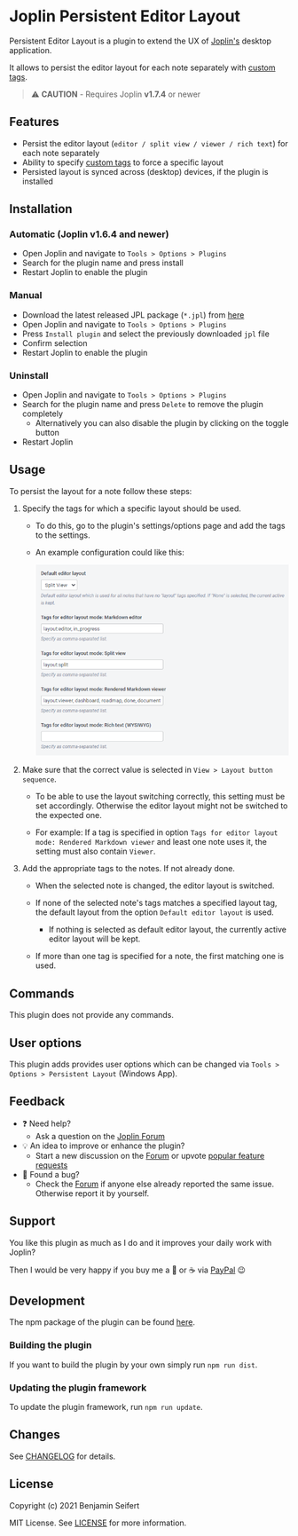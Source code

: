 # Joplin Persistent Editor Layout

Persistent Editor Layout is a plugin to extend the UX of [Joplin's](https://joplinapp.org/) desktop application.

It allows to persist the editor layout for each note separately with [custom tags](#usage).

> :warning: **CAUTION** - Requires Joplin **v1.7.4** or newer

## Features

- Persist the editor layout (`editor / split view / viewer / rich text`) for each note separately
- Ability to specify [custom tags](#usage) to force a specific layout
- Persisted layout is synced across (desktop) devices, if the plugin is installed

## Installation

### Automatic (Joplin v1.6.4 and newer)

- Open Joplin and navigate to `Tools > Options > Plugins`
- Search for the plugin name and press install
- Restart Joplin to enable the plugin

### Manual

- Download the latest released JPL package (`*.jpl`) from [here](https://github.com/benji300/joplin-persistent-layout/releases)
- Open Joplin and navigate to `Tools > Options > Plugins`
- Press `Install plugin` and select the previously downloaded `jpl` file
- Confirm selection
- Restart Joplin to enable the plugin

### Uninstall

- Open Joplin and navigate to `Tools > Options > Plugins`
- Search for the plugin name and press `Delete` to remove the plugin completely
  - Alternatively you can also disable the plugin by clicking on the toggle button
- Restart Joplin

## Usage

To persist the layout for a note follow these steps:

1. Specify the tags for which a specific layout should be used.

   - To do this, go to the plugin's settings/options page and add the tags to the settings.

   - An example configuration could like this:

     ![layout-tags-config](./assets/tags-config.png)

1. Make sure that the correct value is selected in `View > Layout button sequence`.

   - To be able to use the layout switching correctly, this setting must be set accordingly. Otherwise the editor layout might not be switched to the expected one.

   - For example: If a tag is specified in option `Tags for editor layout mode: Rendered Markdown viewer` and least one note uses it, the setting must also contain `Viewer`.

1. Add the appropriate tags to the notes. If not already done.

   - When the selected note is changed, the editor layout is switched.

   - If none of the selected note's tags matches a specified layout tag, the default layout from the option `Default editor layout` is used.

     - If nothing is selected as default editor layout, the currently active editor layout will be kept.

   - If more than one tag is specified for a note, the first matching one is used.

## Commands

This plugin does not provide any commands.

## User options

This plugin adds provides user options which can be changed via `Tools > Options > Persistent Layout` (Windows App).

## Feedback

- :question: Need help?
  - Ask a question on the [Joplin Forum](https://discourse.joplinapp.org/t/persist-editor-layout-plugin/14411)
- :bulb: An idea to improve or enhance the plugin?
  - Start a new discussion on the [Forum](https://discourse.joplinapp.org/t/persist-editor-layout-plugin/14411) or upvote [popular feature requests](https://github.com/benji300/joplin-persistent-layout/issues?q=is%3Aissue+is%3Aopen+label%3Aenhancement+sort%3Areactions-%2B1-desc+)
- :bug: Found a bug?
  - Check the [Forum](https://discourse.joplinapp.org/t/persist-editor-layout-plugin/14411) if anyone else already reported the same issue. Otherwise report it by yourself.

## Support

You like this plugin as much as I do and it improves your daily work with Joplin?

Then I would be very happy if you buy me a :beer: or :coffee: via [PayPal](https://www.paypal.com/donate?hosted_button_id=6FHDGK3PTNU22) :wink:

## Development

The npm package of the plugin can be found [here](https://www.npmjs.com/package/joplin-plugin-persistent-editor-layout).

### Building the plugin

If you want to build the plugin by your own simply run `npm run dist`.

### Updating the plugin framework

To update the plugin framework, run `npm run update`.

## Changes

See [CHANGELOG](./CHANGELOG.md) for details.

## License

Copyright (c) 2021 Benjamin Seifert

MIT License. See [LICENSE](./LICENSE) for more information.

